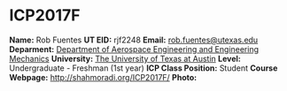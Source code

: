 # ICP2017F
__Name:__ Rob Fuentes
__UT EID:__ rjf2248
__Email:__ rob.fuentes@utexas.edu
__Deparment:__ [Department of Aerospace Engineering and Engineering Mechanics](http://ae.utexas.edu)
__University:__ [The University of Texas at Austin](http://utexas.edu)
__Level:__ Undergraduate - Freshman (1st year)
__ICP Class Position:__ Student
__Course Webpage:__ http://shahmoradi.org/ICP2017F/
__Photo:__ 

